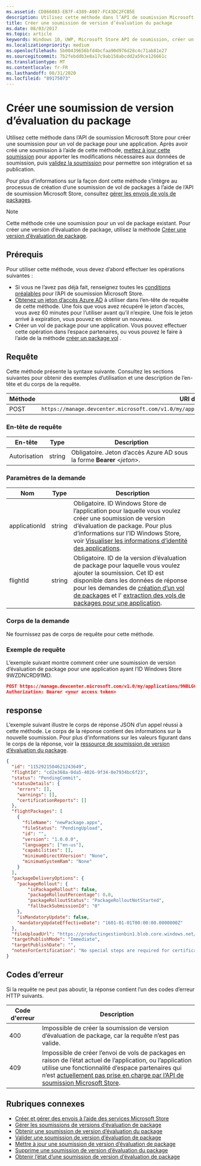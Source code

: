 ```yaml
---
ms.assetid: CD866083-EB7F-4389-A907-FC43DC2FCB5E
description: Utilisez cette méthode dans l’API de soumission Microsoft Store pour créer une soumission de vol de packages pour une application inscrite auprès de votre compte espace partenaires.
title: Créer une soumission de version d’évaluation du package
ms.date: 08/03/2017
ms.topic: article
keywords: Windows 10, UWP, Microsoft Store API de soumission, créer un envoi de vol
ms.localizationpriority: medium
ms.openlocfilehash: 5b00439656bfd4bcfaa90d976d28c4c71ab81e27
ms.sourcegitcommit: 7b2febddb3e8a17c9ab158abcdd2a59ce126661c
ms.translationtype: MT
ms.contentlocale: fr-FR
ms.lasthandoff: 08/31/2020
ms.locfileid: "89175073"
---
```

# <a name="create-a-package-flight-submission"></a>Créer une soumission de version d’évaluation du package

Utilisez cette méthode dans l’API de soumission Microsoft Store pour créer une soumission pour un vol de package pour une application. Après avoir créé une soumission à l’aide de cette méthode, [mettez à jour cette soumission](update-a-flight-submission.md) pour apporter les modifications nécessaires aux données de soumission, puis [validez la soumission](commit-a-flight-submission.md) pour permettre son intégration et sa publication.

Pour plus d’informations sur la façon dont cette méthode s’intègre au processus de création d’une soumission de vol de packages à l’aide de l’API de soumission Microsoft Store, consultez [gérer les envois de vols de packages](manage-flight-submissions.md).

> [!NOTE]
> Cette méthode crée une soumission pour un vol de package existant. Pour créer une version d’évaluation de package, utilisez la méthode [Créer une version d’évaluation de package](create-a-flight.md).

## <a name="prerequisites"></a>Prérequis

Pour utiliser cette méthode, vous devez d’abord effectuer les opérations suivantes :

* Si vous ne l’avez pas déjà fait, renseignez toutes les [conditions préalables](create-and-manage-submissions-using-windows-store-services.md#prerequisites) pour l’API de soumission Microsoft Store.
* [Obtenez un jeton d’accès Azure AD](create-and-manage-submissions-using-windows-store-services.md#obtain-an-azure-ad-access-token) à utiliser dans l’en-tête de requête de cette méthode. Une fois que vous avez récupéré le jeton d’accès, vous avez 60 minutes pour l’utiliser avant qu’il n’expire. Une fois le jeton arrivé à expiration, vous pouvez en obtenir un nouveau.
* Créer un vol de package pour une application. Vous pouvez effectuer cette opération dans l’espace partenaires, ou vous pouvez le faire à l’aide de la méthode [créer un package vol](create-a-flight.md) .

## <a name="request"></a>Requête

Cette méthode présente la syntaxe suivante. Consultez les sections suivantes pour obtenir des exemples d’utilisation et une description de l’en-tête et du corps de la requête.

| Méthode | URI de demande                                                      |
|--------|------------------------------------------------------------------|
| POST    | `https://manage.devcenter.microsoft.com/v1.0/my/applications/{applicationId}/flights/{flightId}/submissions` |


### <a name="request-header"></a>En-tête de requête

| En-tête        | Type   | Description                                                                 |
|---------------|--------|-----------------------------------------------------------------------------|
| Autorisation | string | Obligatoire. Jeton d’accès Azure AD sous la forme **Bearer** &lt;*jeton*&gt;. |


### <a name="request-parameters"></a>Paramètres de la demande

| Nom        | Type   | Description                                                                 |
|---------------|--------|-----------------------------------------------------------------------------|
| applicationId | string | Obligatoire. ID Windows Store de l’application pour laquelle vous voulez créer une soumission de version d’évaluation de package. Pour plus d’informations sur l’ID Windows Store, voir [Visualiser les informations d’identité des applications](../publish/view-app-identity-details.md).  |
| flightId | string | Obligatoire. ID de la version d’évaluation de package pour laquelle vous voulez ajouter la soumission. Cet ID est disponible dans les données de réponse pour les demandes de [création d’un vol de packages](create-a-flight.md) et l' [extraction des vols de packages pour une application](get-flights-for-an-app.md).  |


### <a name="request-body"></a>Corps de la demande

Ne fournissez pas de corps de requête pour cette méthode.

### <a name="request-example"></a>Exemple de requête

L’exemple suivant montre comment créer une soumission de version d’évaluation de package pour une application ayant l’ID Windows Store 9WZDNCRD91MD.

```json
POST https://manage.devcenter.microsoft.com/v1.0/my/applications/9NBLGGH4R315/flights/43e448df-97c9-4a43-a0bc-2a445e736bcd/submissions HTTP/1.1
Authorization: Bearer <your access token>
```

## <a name="response"></a>response

L’exemple suivant illustre le corps de réponse JSON d’un appel réussi à cette méthode. Le corps de la réponse contient des informations sur la nouvelle soumission. Pour plus d’informations sur les valeurs figurant dans le corps de la réponse, voir la [ressource de soumission de version d’évaluation du package](manage-flight-submissions.md#flight-submission-object).

```json
{
  "id": "1152921504621243649",
  "flightId": "cd2e368a-0da5-4026-9f34-0e7934bc6f23",
  "status": "PendingCommit",
  "statusDetails": {
    "errors": [],
    "warnings": [],
    "certificationReports": []
  },
  "flightPackages": [
    {
      "fileName": "newPackage.appx",
      "fileStatus": "PendingUpload",
      "id": "",
      "version": "1.0.0.0",
      "languages": ["en-us"],
      "capabilities": [],
      "minimumDirectXVersion": "None",
      "minimumSystemRam": "None"
    }
  ],
  "packageDeliveryOptions": {
    "packageRollout": {
        "isPackageRollout": false,
        "packageRolloutPercentage": 0.0,
        "packageRolloutStatus": "PackageRolloutNotStarted",
        "fallbackSubmissionId": "0"
    },
    "isMandatoryUpdate": false,
    "mandatoryUpdateEffectiveDate": "1601-01-01T00:00:00.0000000Z"
  },
  "fileUploadUrl": "https://productingestionbin1.blob.core.windows.net/ingestion/8b389577-5d5e-4cbe-a744-1ff2e97a9eb8?sv=2014-02-14&sr=b&sig=wgMCQPjPDkuuxNLkeG35rfHaMToebCxBNMPw7WABdXU%3D&se=2016-06-17T21:29:44Z&sp=rwl",
  "targetPublishMode": "Immediate",
  "targetPublishDate": "",
  "notesForCertification": "No special steps are required for certification of this app."
}
```

## <a name="error-codes"></a>Codes d’erreur

Si la requête ne peut pas aboutir, la réponse contient l’un des codes d’erreur HTTP suivants.

| Code d'erreur |  Description   |
|--------|------------------|
| 400  | Impossible de créer la soumission de version d’évaluation de package, car la requête n’est pas valide. |
| 409  | Impossible de créer l’envoi de vols de packages en raison de l’état actuel de l’application, ou l’application utilise une fonctionnalité d’espace partenaires qui n’est [actuellement pas prise en charge par l’API de soumission Microsoft Store](create-and-manage-submissions-using-windows-store-services.md#not_supported). |   

## <a name="related-topics"></a>Rubriques connexes

* [Créer et gérer des envois à l’aide des services Microsoft Store](create-and-manage-submissions-using-windows-store-services.md)
* [Gérer les soumissions de versions d’évaluation de package](manage-flight-submissions.md)
* [Obtenir une soumission de version d’évaluation du package](get-a-flight-submission.md)
* [Valider une soumission de version d’évaluation de package](commit-a-flight-submission.md)
* [Mettre à jour une soumission de version d’évaluation de package](update-a-flight-submission.md)
* [Supprime une soumission de version d’évaluation du package](delete-a-flight-submission.md)
* [Obtenir l’état d’une soumission de version d’évaluation de package](get-status-for-a-flight-submission.md)